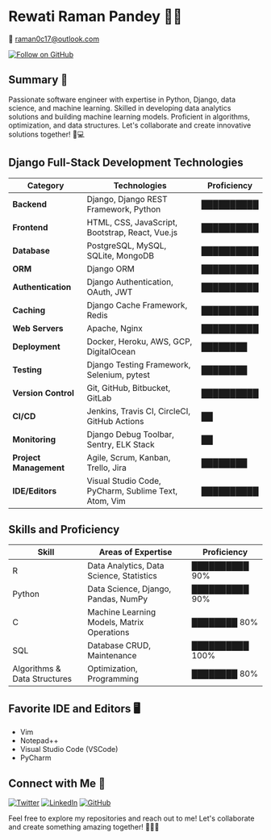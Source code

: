 # Rewati Raman Pandey 👨‍💻

📧 raman0c17@outlook.com

[![Follow on GitHub](https://img.shields.io/github/followers/raman0c17?label=Follow%20on%20GitHub&style=social)](https://github.com/raman0c17)

## Summary 🚀
Passionate software engineer with expertise in Python, Django, data science, and machine learning. Skilled in developing data analytics solutions and building machine learning models. Proficient in algorithms, optimization, and data structures. Let's collaborate and create innovative solutions together! 🌟💻

## Django Full-Stack Development Technologies

| Category               | Technologies                                             | Proficiency   |
| ---------------------- | -------------------------------------------------------- | ------------- |
| **Backend**            | Django, Django REST Framework, Python                    | ██████████   |
| **Frontend**           | HTML, CSS, JavaScript, Bootstrap, React, Vue.js          | ██████████   |
| **Database**           | PostgreSQL, MySQL, SQLite, MongoDB                       | ██████████   |
| **ORM**                | Django ORM                                               | ██████████   |
| **Authentication**     | Django Authentication, OAuth, JWT                        | ██████████   |
| **Caching**            | Django Cache Framework, Redis                            | ██████████   |
| **Web Servers**        | Apache, Nginx                                            | ██████████   |
| **Deployment**         | Docker, Heroku, AWS, GCP, DigitalOcean                    | ████████     |
| **Testing**            | Django Testing Framework, Selenium, pytest                | ████████     |
| **Version Control**    | Git, GitHub, Bitbucket, GitLab                           | ██████████   |
| **CI/CD**              | Jenkins, Travis CI, CircleCI, GitHub Actions             | ██            |
| **Monitoring**         | Django Debug Toolbar, Sentry, ELK Stack                  | ██            |
| **Project Management** | Agile, Scrum, Kanban, Trello, Jira                       | ████████     |
| **IDE/Editors**        | Visual Studio Code, PyCharm, Sublime Text, Atom, Vim     | ██████████   |


## Skills and Proficiency

| Skill                    | Areas of Expertise                              | Proficiency |
| ------------------------ | ----------------------------------------------- | ----------- |
| R                        | Data Analytics, Data Science, Statistics        | ██████████ 90% |
| Python                   | Data Science, Django, Pandas, NumPy             | ██████████ 90% |
| C                        | Machine Learning Models, Matrix Operations      | ████████ 80% |
| SQL                      | Database CRUD, Maintenance                      | ██████████ 100% |
| Algorithms & Data Structures | Optimization, Programming                   | ████████ 80% |



## Favorite IDE and Editors 🖥️
- Vim
- Notepad++
- Visual Studio Code (VSCode)
- PyCharm

## Connect with Me 🤝
[![Twitter](https://img.shields.io/badge/Twitter-rmn030-1DA1F2?style=flat&logo=twitter)](https://twitter.com/rmn030)
[![LinkedIn](https://img.shields.io/badge/LinkedIn-rmn030-0077B5?style=flat&logo=linkedin)](https://www.linkedin.com/in/rmn030)
[![GitHub](https://img.shields.io/badge/GitHub-raman0c17-181717?style=flat&logo=github)](https://github.com/raman0c17)

Feel free to explore my repositories and reach out to me! Let's collaborate and create something amazing together! 🚀👨‍💻
